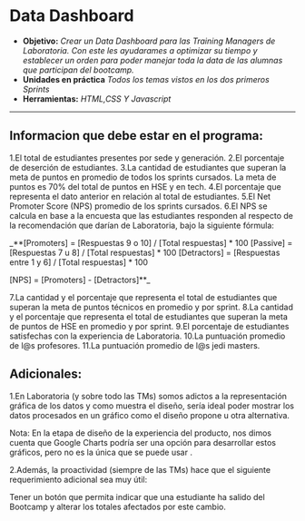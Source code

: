 # Data Dashboard

* **Objetivo:** _Crear un Data Dashboard para las Training Managers de Laboratoria. Con este les ayudarames a optimizar su tiempo y establecer un orden para poder manejar toda la data de las alumnas que participan del bootcamp._
* **Unidades en práctica** _Todos los temas vistos en los dos primeros Sprints_
* **Herramientas:** _HTML,CSS Y Javascript_

***
## Informacion que debe estar en el programa:

1.El total de estudiantes presentes por sede y generación.
2.El porcentaje de deserción de estudiantes.
3.La cantidad de estudiantes que superan la meta de puntos en promedio de todos los sprints cursados. La meta de puntos es 70% del total de puntos en HSE y en tech.
4.El porcentaje que representa el dato anterior en relación al total de estudiantes.
5.El Net Promoter Score (NPS) promedio de los sprints cursados. 6.El NPS se calcula en base a la encuesta que las estudiantes responden al respecto de la recomendación que darían de Laboratoria, bajo la siguiente fórmula:

_**[Promoters] = [Respuestas 9 o 10] / [Total respuestas] * 100
[Passive] = [Respuestas 7 u 8] / [Total respuestas] * 100
[Detractors] = [Respuestas entre 1 y 6] / [Total respuestas] * 100

[NPS] = [Promoters] - [Detractors]**_

7.La cantidad y el porcentaje que representa el total de estudiantes que superan la meta de puntos técnicos en promedio y por sprint.
8.La cantidad y el porcentaje que representa el total de estudiantes que superan la meta de puntos de HSE en promedio y por sprint.
9.El porcentaje de estudiantes satisfechas con la experiencia de Laboratoria.
10.La puntuación promedio de l@s profesores.
11.La puntuación promedio de l@s jedi masters.

## Adicionales:

1.En Laboratoria (y sobre todo las TMs) somos adictos a la representación gráfica de los datos y como muestra el diseño, sería ideal poder mostrar los datos procesados en un gráfico como el diseño propone u otra alternativa.

Nota: En la etapa de diseño de la experiencia del producto, nos dimos cuenta que Google Charts podría ser una opción para desarrollar estos gráficos, pero no es la única que se puede usar .

2.Además, la proactividad (siempre de las TMs) hace que el siguiente requerimiento adicional sea muy útil:

Tener un botón que permita indicar que una estudiante ha salido del Bootcamp y alterar los totales afectados por este cambio.
